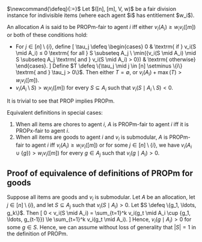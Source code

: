 <span class="invisible">
$\newcommand{\defeq}{:=}$
</span>
Let $([n], [m], V, w)$ be a fair division instance for indivisible items
(where each agent $i$ has entitlement $w_i$).

An allocation $A$ is said to be PROPm-fair to agent $i$ iff
either $v_i(A_i) ≥ w_iv_i([m])$ or both of these conditions hold:

* For $j \in [n] \setminus \{i\}$, define
    \[ \tau_j \defeq \begin{cases}
    0 & \textrm{ if } v_i(S \mid A_i) ≤ 0 \textrm{ for all } S \subseteq A_j
    \\ \min(\{v_i(S \mid A_i) \mid S \subseteq A_j \textrm{ and } v_i(S \mid A_i) > 0\}) & \textrm{ otherwise}
    \end{cases}. \]
    Define $T \defeq \{\tau_j \mid j \in [n] \setminus \{i\} \textrm{ and } \tau_j > 0\}$.
    Then either $T = \emptyset$, or $v_i(A_i) + \max(T) > w_iv_i([m])$.
* $v_i(A_i \setminus S) > w_iv_i([m])$ for every $S \subseteq A_i$
    such that $v_i(S \mid A_i \setminus S) < 0$.

It is trivial to see that PROP implies PROPm.

Equivalent definitions in special cases:

1.  When all items are chores to agent $i$, $A$ is
    PROPm-fair to agent $i$ iff it is PROPx-fair to agent $i$.
2.  When all items are goods to agent $i$ and $v_i$ is submodular, $A$ is PROPm-fair to agent $i$
    iff $v_i(A_i) ≥ w_iv_i([m])$ or for some $j \in [n] \setminus \{i\}$, we have
    $v_i(A_i \cup \{g\}) > w_iv_i([m])$ for every $g \in A_j$ such that $v_i(g \mid A_i) > 0$.

## Proof of equivalence of definitions of PROPm for goods

Suppose all items are goods and $v_i$ is submodular.
Let $A$ be an allocation, let $j \in [n] \setminus \{i\}$,
and let $S \subseteq A_j$ such that $v_i(S \mid A_i) > 0$.
Let $S \defeq \{g_1, \ldots, g_k\}$. Then
\[ 0 < v_i(S \mid A_i) = \sum_{t=1}^k v_i(g_t \mid A_i \cup \{g_1, \ldots, g_{t-1}\})
    \le \sum_{t=1}^k v_i(g_t \mid A_i). \]
Hence, $v_i(g \mid A_i) > 0$ for some $g \in S$.
Hence, we can assume without loss of generality that $|S| = 1$ in the definition of PROPm.
